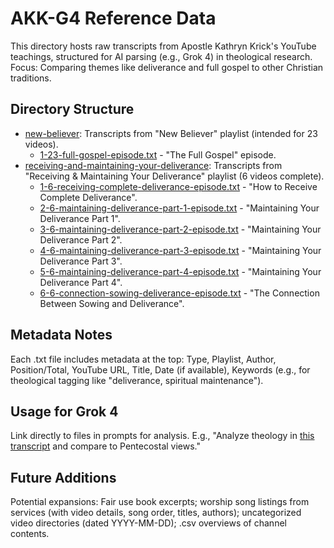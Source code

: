 # AKK-G4 Reference Data

This directory hosts raw transcripts from Apostle Kathryn Krick's YouTube teachings, structured for AI parsing (e.g., Grok 4) in theological research. Focus: Comparing themes like deliverance and full gospel to other Christian traditions.

## Directory Structure
- [new-believer](./new-believer/): Transcripts from "New Believer" playlist (intended for 23 videos).
  - [1-23-full-gospel-episode.txt](./new-believer/1-23-full-gospel-episode.txt) - "The Full Gospel" episode.
- [receiving-and-maintaining-your-deliverance](./receiving-and-maintaining-your-deliverance/): Transcripts from "Receiving & Maintaining Your Deliverance" playlist (6 videos complete).
  - [1-6-receiving-complete-deliverance-episode.txt](./receiving-and-maintaining-your-deliverance/1-6-receiving-complete-deliverance-episode.txt) - "How to Receive Complete Deliverance".
  - [2-6-maintaining-deliverance-part-1-episode.txt](./receiving-and-maintaining-your-deliverance/2-6-maintaining-deliverance-part-1-episode.txt) - "Maintaining Your Deliverance Part 1".
  - [3-6-maintaining-deliverance-part-2-episode.txt](./receiving-and-maintaining-your-deliverance/3-6-maintaining-deliverance-part-2-episode.txt) - "Maintaining Your Deliverance Part 2".
  - [4-6-maintaining-deliverance-part-3-episode.txt](./receiving-and-maintaining-your-deliverance/4-6-maintaining-deliverance-part-3-episode.txt) - "Maintaining Your Deliverance Part 3".
  - [5-6-maintaining-deliverance-part-4-episode.txt](./receiving-and-maintaining-your-deliverance/5-6-maintaining-deliverance-part-4-episode.txt) - "Maintaining Your Deliverance Part 4".
  - [6-6-connection-sowing-deliverance-episode.txt](./receiving-and-maintaining-your-deliverance/6-6-connection-sowing-deliverance-episode.txt) - "The Connection Between Sowing and Deliverance".

## Metadata Notes
Each .txt file includes metadata at the top: Type, Playlist, Author, Position/Total, YouTube URL, Title, Date (if available), Keywords (e.g., for theological tagging like "deliverance, spiritual maintenance").

## Usage for Grok 4
Link directly to files in prompts for analysis. E.g., "Analyze theology in [this transcript](https://markusisaksson1982.github.io/AKK-G4/receiving-and-maintaining-your-deliverance/1-6-receiving-complete-deliverance-episode.txt) and compare to Pentecostal views."

## Future Additions
Potential expansions: Fair use book excerpts; worship song listings from services (with video details, song order, titles, authors); uncategorized video directories (dated YYYY-MM-DD); .csv overviews of channel contents.
